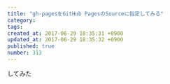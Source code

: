 ```yaml
---
title: "gh-pagesをGitHub PagesのSourceに指定してみる"
category: 
tags: 
created_at: 2017-06-29 18:35:31 +0900
updated_at: 2017-06-29 18:35:32 +0900
published: true
number: 313
---
```


してみた
